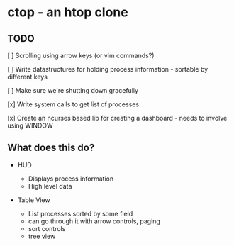 # ctop - an htop clone

## TODO
  [ ] Scrolling using arrow keys (or vim commands?)

  [ ] Write datastructures for holding process information
    - sortable by different keys

  [ ] Make sure we're shutting down gracefully

  [x] Write system calls to get list of processes

  [x] Create an ncurses based lib for creating a dashboard
    - needs to involve using WINDOW

## What does this do?

* HUD
  - Displays process information
  - High level data

* Table View
  - List processes sorted by some field
  - can go through it with arrow controls, paging
  - sort controls
  - tree view
